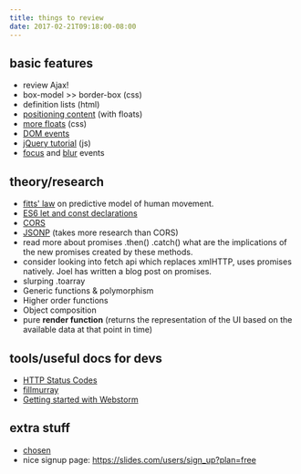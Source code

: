 ```yaml
---
title: things to review
date: 2017-02-21T09:18:00-08:00
---
```


## basic features
- review Ajax!
- box-model >> border-box (css)
- definition lists (html)
- [positioning content](http://learn.shayhowe.com/html-css/positioning-content/#floats) (with floats)
- [more floats](https://css-tricks.com/all-about-floats/) (css)
- [DOM events](https://www.smashingmagazine.com/2013/11/an-introduction-to-dom-events/)
- [jQuery tutorial](http://try.jquery.com/) (js)
- [focus](https://developer.mozilla.org/en-US/docs/Web/Events/focus) and [blur](https://developer.mozilla.org/en-US/docs/Web/Events/blur) events


## theory/research
- [fitts' law](https://en.wikipedia.org/wiki/Fitts's_law) on predictive model of human movement.
- [ES6 let and const declarations](https://strongloop.com/strongblog/es6-variable-declarations/)
- [CORS](https://developer.mozilla.org/en-US/docs/Web/HTTP/Access_control_CORS)
- [JSONP](https://sacha.me/articles/jsonp-demystified/) (takes more research than CORS)
- read more about promises .then() .catch() what are the implications of the new promises created by these methods.
- consider looking into fetch api which replaces xmlHTTP, uses promises natively. Joel has written a blog post on promises.
- slurping .toarray
- Generic functions & polymorphism
- Higher order functions
- Object composition
- pure **render function** (returns the representation of the UI based on the available data at that point in time)

## tools/useful docs for devs
- [HTTP Status Codes](https://httpstatuses.com/)
- [fillmurray](http://www.fillmurray.com/)
- [Getting started with Webstorm](https://www.jetbrains.com/help/webstorm/2016.3/quick-start-guide.html)

## extra stuff
- [chosen](https://github.com/harvesthq/chosen)
- nice signup page: https://slides.com/users/sign_up?plan=free